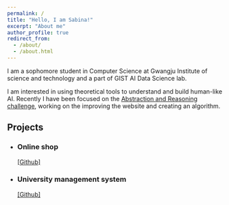 ```yaml
---
permalink: /
title: "Hello, I am Sabina!"
excerpt: "About me"
author_profile: true
redirect_from: 
  - /about/
  - /about.html
---
```


I am a sophomore student in Computer Science at Gwangju Institute of science and technology and a part of GIST AI Data Science lab.

I am interested in using theoretical tools to understand and build human-like AI. Recently I have been focused on the <a href="https://www.kaggle.com/c/abstraction-and-reasoning-challenge">Abstraction and Reasoning challenge</a>, working on the improving the website and creating an algorithm. 
<h2>Projects</h2>
<ul>
<li><h3>Online shop</h3></li>
<p><a href = "https://github.com/UalibekovaS/Web2_Toy-Project/tree/patch-1">[Github]</a></p>
<li><h3>University management system</h3></li>
<p><a href = "https://github.com/UalibekovaS/SMART-system">[Github]</a></p>

</ul>

